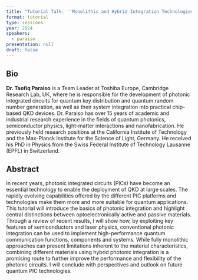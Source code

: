 ```yaml
---
title: "Tutorial Talk: ''Monolithic and Hybrid Integration Technologies for Quantum Cryptography''"
format: tutorial
type: sessions
year: 2024
speakers:
  - paraiso
presentation: null
draft: false
---
```

## Bio
**Dr. Taofiq Paraiso** is a Team Leader at Toshiba Europe, Cambridge Research Lab, UK, where he is
responsible for the development of photonic integrated circuits for quantum key distribution and
quantum random number generation, as well as their system integration into practical chip-based
QKD devices. Dr. Paraiso has over 15 years of academic and industrial research experience in the
fields of quantum photonics, semiconductor physics, light-matter interactions and nanofabrication.
He previously held research positions at the California Institute of Technology and the Max-Planck
Institute for the Science of Light, Germany. He received his PhD in Physics from the Swiss Federal
Institute of Technology Lausanne (EPFL) in Switzerland.

## Abstract
In recent years, photonic integrated circuits (PICs) have become an essential technology to enable the deployment of QKD at large scales. The rapidly evolving capabilities offered by the different PIC platforms and technologies make them more and more suitable for quantum applications. 
This tutorial will introduce the basics of photonic integration and highlight central distinctions between optoelectronically active and passive materials. Through a review of recent results, I will show how, by exploiting key features of semiconductors and laser physics, conventional photonic integration can be used to implement high-performance quantum communication functions, components and systems. While fully monolithic approaches can present limitations inherent to the material characteristics, combining different materials using hybrid photonic integration is a promising route to further improve the performance and flexibility of the photonic circuits. I will conclude with perspectives and outlook on future quantum PIC technologies.


<!-- fields to use above: -->
<!-- videoId: "Vfl9pPh6ipI" -->
<!-- presentation: "/2024/sessions/slides/QCrypt2024InvitedDiamanti.pdf" -->
